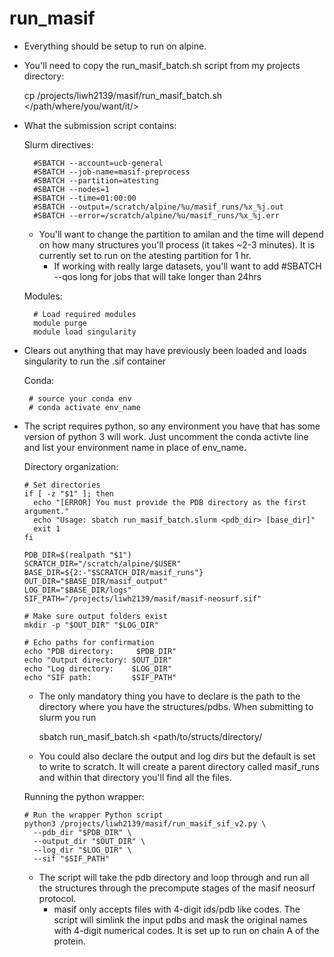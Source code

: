 # run_masif

- Everything should be setup to run on alpine.
- You'll need to copy the run_masif_batch.sh script from my projects directory:

  cp /projects/liwh2139/masif/run_masif_batch.sh </path/where/you/want/it/>

- What the submission script contains:

  Slurm directives:

		#SBATCH --account=ucb-general
		#SBATCH --job-name=masif-preprocess
		#SBATCH --partition=atesting        
		#SBATCH --nodes=1
		#SBATCH --time=01:00:00		    
		#SBATCH --output=/scratch/alpine/%u/masif_runs/%x_%j.out
		#SBATCH --error=/scratch/alpine/%u/masif_runs/%x_%j.err

	- You'll want to change the partition to amilan and the time will depend on how many structures you'll process (it takes ~2-3 minutes). It is currently set to run on the atesting partition for 1 hr.
		- If working with really large datasets, you'll want to add #SBATCH --qos long for jobs that will take longer than 24hrs

	Modules:

		# Load required modules
		module purge
		module load singularity

 - Clears out anything that may have previously been loaded and loads singularity to run the .sif container

	Conda:

		# source your conda env
		# conda activate env_name

  - The script requires python, so any environment you have that has some version of python 3 will work. Just uncomment the conda activte line and list your environment name in place of env_name.

	Directory organization:

		# Set directories
		if [ -z "$1" ]; then
		  echo "[ERROR] You must provide the PDB directory as the first argument."
		  echo "Usage: sbatch run_masif_batch.slurm <pdb_dir> [base_dir]"
		  exit 1
		fi

		PDB_DIR=$(realpath "$1")
		SCRATCH_DIR="/scratch/alpine/$USER"
		BASE_DIR=${2:-"$SCRATCH_DIR/masif_runs"}
		OUT_DIR="$BASE_DIR/masif_output"
		LOG_DIR="$BASE_DIR/logs"
		SIF_PATH="/projects/liwh2139/masif/masif-neosurf.sif"

		# Make sure output folders exist
		mkdir -p "$OUT_DIR" "$LOG_DIR"

		# Echo paths for confirmation
		echo "PDB directory:     $PDB_DIR"
		echo "Output directory: $OUT_DIR"
		echo "Log directory:    $LOG_DIR"
		echo "SIF path:         $SIF_PATH"

	- The only mandatory thing you have to declare is the path to the directory where you have the structures/pdbs. When submitting to slurm you run 

		sbatch run_masif_batch.sh <path/to/structs/directory/

	- You could also declare the output and log dirs but the default is set to write to scratch. It will create a parent directory called masif_runs and within that directory you'll find all the files.

	Running the python wrapper:

		# Run the wrapper Python script
		python3 /projects/liwh2139/masif/run_masif_sif_v2.py \
		  --pdb_dir "$PDB_DIR" \
		  --output_dir "$OUT_DIR" \
		  --log_dir "$LOG_DIR" \
		  --sif "$SIF_PATH"

	- The script will take the pdb directory and loop through and run all the structures through the precompute stages of the masif neosurf protocol. 
		- masif only accepts files with 4-digit ids/pdb like codes. The script will simlink the input pdbs and mask the original names with 4-digit numerical codes. It is set up to run on chain A of the protein.
